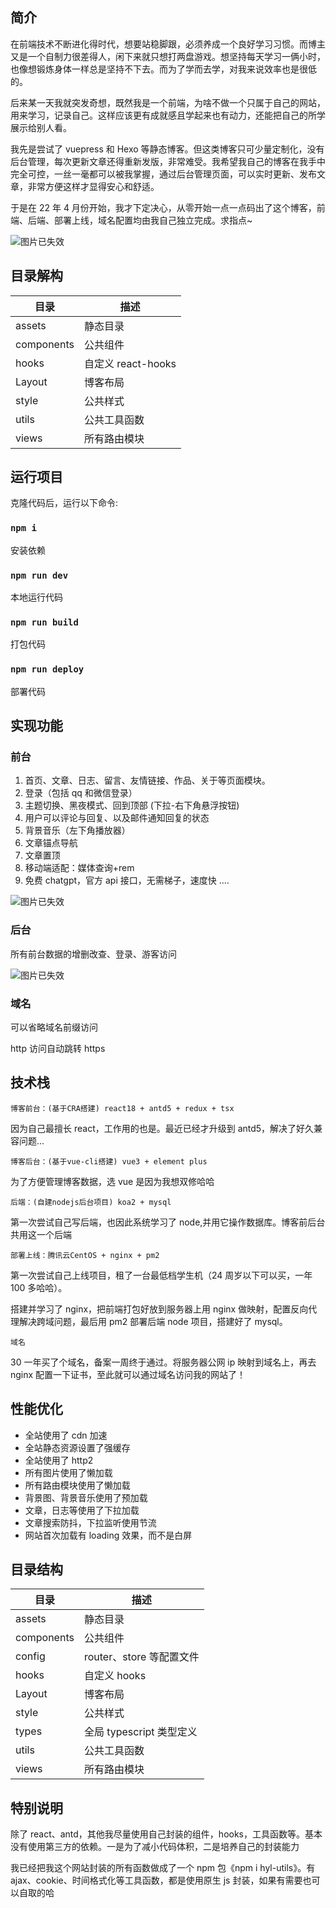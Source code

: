 ## 简介

在前端技术不断进化得时代，想要站稳脚跟，必须养成一个良好学习习惯。而博主又是一个自制力很差得人，闲下来就只想打两盘游戏。想坚持每天学习一俩小时，也像想锻炼身体一样总是坚持不下去。而为了学而去学，对我来说效率也是很低的。

后来某一天我就突发奇想，既然我是一个前端，为啥不做一个只属于自己的网站，用来学习，记录自己。这样应该更有成就感且学起来也有动力，还能把自己的所学展示给别人看。

我先是尝试了 vuepress 和 Hexo 等静态博客。但这类博客只可少量定制化，没有后台管理，每次更新文章还得重新发版，非常难受。我希望我自己的博客在我手中完全可控，一丝一毫都可以被我掌握，通过后台管理页面，可以实时更新、发布文章，非常方便这样才显得安心和舒适。

于是在 22 年 4 月份开始，我才下定决心，从零开始一点一点码出了这个博客，前端、后端、部署上线，域名配置均由我自己独立完成。求指点~

![图片已失效](https://cdn.hyl999.co/public/image/1677815362749.png)

## 目录解构

| 目录       | 描述               |
| ---------- | ------------------ |
| assets     | 静态目录           |
| components | 公共组件           |
| hooks      | 自定义 react-hooks |
| Layout     | 博客布局           |
| style      | 公共样式           |
| utils      | 公共工具函数       |
| views      | 所有路由模块       |

## 运行项目

克隆代码后，运行以下命令:

### `npm i`

安装依赖

### `npm run dev`

本地运行代码

### `npm run build`

打包代码

### `npm run deploy`

部署代码

## 实现功能

### 前台

1. 首页、文章、日志、留言、友情链接、作品、关于等页面模块。
2. 登录（包括 qq 和微信登录）
3. 主题切换、黑夜模式、回到顶部 (下拉-右下角悬浮按钮)
4. 用户可以评论与回复、以及邮件通知回复的状态
5. 背景音乐（左下角播放器）
6. 文章锚点导航
7. 文章置顶
8. 移动端适配：媒体查询+rem
9. 免费 chatgpt，官方 api 接口，无需梯子，速度快
   ....

![图片已失效](https://cdn.hyl999.co/public/image/1677815433828.png)

### 后台

所有前台数据的增删改查、登录、游客访问

![图片已失效](https://cdn.hyl999.co/public/image/1677815507515.png)

### 域名

可以省略域名前缀访问

http 访问自动跳转 https

## 技术栈

`博客前台：(基于CRA搭建) react18 + antd5 + redux + tsx`

因为自己最擅长 react，工作用的也是。最近已经才升级到 antd5，解决了好久兼容问题...

`博客后台：(基于vue-cli搭建) vue3 + element plus`

为了方便管理博客数据，选 vue 是因为我想双修哈哈

`后端：(自建nodejs后台项目) koa2 + mysql`

第一次尝试自己写后端，也因此系统学习了 node,并用它操作数据库。博客前后台共用这一个后端

`部署上线：腾讯云CentOS + nginx + pm2`

第一次尝试自己上线项目，租了一台最低档学生机（24 周岁以下可以买，一年 100 多哈哈）。

搭建并学习了 nginx，把前端打包好放到服务器上用 nginx 做映射，配置反向代理解决跨域问题，最后用 pm2 部署后端 node 项目，搭建好了 mysql。

`域名`

30 一年买了个域名，备案一周终于通过。将服务器公网 ip 映射到域名上，再去 nginx 配置一下证书，至此就可以通过域名访问我的网站了！

## 性能优化

- 全站使用了 cdn 加速
- 全站静态资源设置了强缓存
- 全站使用了 http2
- 所有图片使用了懒加载
- 所有路由模块使用了懒加载
- 背景图、背景音乐使用了预加载
- 文章，日志等使用了下拉加载
- 文章搜索防抖，下拉监听使用节流
- 网站首次加载有 loading 效果，而不是白屏

## 目录结构

| 目录       | 描述                     |
| ---------- | ------------------------ |
| assets     | 静态目录                 |
| components | 公共组件                 |
| config     | router、store 等配置文件 |
| hooks      | 自定义 hooks             |
| Layout     | 博客布局                 |
| style      | 公共样式                 |
| types      | 全局 typescript 类型定义 |
| utils      | 公共工具函数             |
| views      | 所有路由模块             |

## 特别说明

除了 react、antd，其他我尽量使用自己封装的组件，hooks，工具函数等。基本没有使用第三方的依赖。一是为了减小代码体积，二是培养自己的封装能力

我已经把我这个网站封装的所有函数做成了一个 npm 包《npm i hyl-utils》。有 ajax、cookie、时间格式化等工具函数，都是使用原生 js 封装，如果有需要也可以自取的哈
